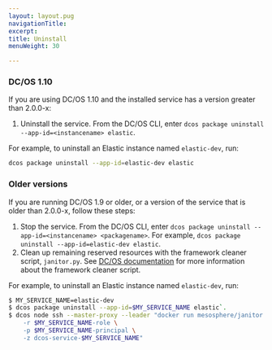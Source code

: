 ```yaml
---
layout: layout.pug
navigationTitle: 
excerpt:
title: Uninstall
menuWeight: 30

---
```


<!-- THIS CONTENT DUPLICATES THE DC/OS OPERATION GUIDE -->

### DC/OS 1.10

If you are using DC/OS 1.10 and the installed service has a version greater than 2.0.0-x:

1. Uninstall the service. From the DC/OS CLI, enter `dcos package uninstall --app-id=<instancename> elastic`.

For example, to uninstall an Elastic instance named `elastic-dev`, run:

```bash
dcos package uninstall --app-id=elastic-dev elastic
```

### Older versions

If you are running DC/OS 1.9 or older, or a version of the service that is older than 2.0.0-x, follow these steps:

1. Stop the service. From the DC/OS CLI, enter `dcos package uninstall --app-id=<instancename> <packagename>`.
   For example, `dcos package uninstall --app-id=elastic-dev elastic`.
1. Clean up remaining reserved resources with the framework cleaner script, `janitor.py`. See [DC/OS documentation](https://docs.mesosphere.com/1.9/deploying-services/uninstall/#framework-cleaner) for more information about the framework cleaner script.

For example, to uninstall an Elastic instance named `elastic-dev`, run:

```bash
$ MY_SERVICE_NAME=elastic-dev
$ dcos package uninstall --app-id=$MY_SERVICE_NAME elastic`.
$ dcos node ssh --master-proxy --leader "docker run mesosphere/janitor /janitor.py \
    -r $MY_SERVICE_NAME-role \
    -p $MY_SERVICE_NAME-principal \
    -z dcos-service-$MY_SERVICE_NAME"
```

<!-- END DUPLICATE BLOCK -->
